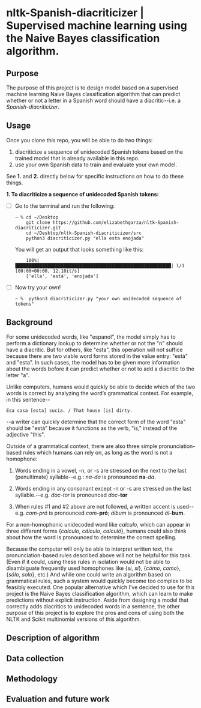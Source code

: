 # nltk-Spanish-diacriticizer | Supervised machine learning using the Naive Bayes classification algorithm.

## Purpose 

The purpose of this project is to design model based on a supervised machine learning Naive Bayes classification algorithm that can predict whether or not a letter in a Spanish word should have a diacritic--i.e. a *Spanish-diacriticizer*.  

## Usage

Once you clone this repo, you will be able to do two things:

  1.  diacriticize a sequence of unidecoded Spanish tokens based on the trained model that is already available in this repo.
  2.  use your own Spanish data to train and evaluate your own model.
  
See **1.** and **2.** directly below for specific instructions on how to do these things.
  
**1.  To diacriticize a sequence of unidecoded Spanish tokens:**

- [ ] Go to the terminal and run the following:
     
      ~ % cd ~/Desktop 
          git clone https://github.com/elizabethgarza/nltk-Spanish-diacriticizer.git
          cd ~/Desktop/nltk-Spanish-diacriticizer/src
          python3 diacriticizer.py "ella esta enojada"
     
   You will get an output that looks something like this: 
      
          100%|██████████████████████████████████████████████████████████| 1/1 [00:00<00:00, 12.10it/s]
          ['ella', 'está', 'enojada']
        
 - [ ] Now try your own! 
 
       ~ %  python3 diacriticizer.py "your own unidecoded sequence of tokens"   
     
## Background 

For some unidecoded words, like "espanol", the model simply has to perform a dictionary lookup to determine whether or not the "n" should have a diacritic. But for others, like "esta", this operation will not suffice because there are two viable word forms stored in the value entry: "está" and "esta". In such cases, the model has to be given more information about the words before it can predict whether or not to add a diacritic to the letter "a".  

Unlike computers, humans would quickly be able to decide which of the two words is correct by analyzing the word’s grammatical context.  For example, in this sentence--

`Esa casa [esta] sucia. / That house [is] dirty.`

--a writer can quickly determine that the correct form of the word "esta" should be "está" because it functions as the verb, "is," instead of the adjective "this". 

Outside of a grammatical context, there are also three simple pronunciation-based rules which humans can rely on, as long as the word is not a homophone: 

1. Words ending in a vowel, -n, or -s are stressed on the next to the last (penultimate) syllable--e.g.: 
   *na-da* is pronounced **na**-*da*.

2. Words ending in any consonant except -n or -s are stressed on the last syllable.--e.g. 
   *doc-tor* is pronounced *doc*–**tor**

3. When rules #1 and #2 above are not followed, a written accent is used--e.g.
   *com-pró* is pronounced *com*–**pró**; 
   *álbum* is pronounced *ál*–**bum**.

For a non-homophonic unidecoded word like *calculo*, which can appear in three different forms {*calculo*, *cálculo*, *calculó*}, humans could also think about how the word is pronounced to determine the correct spelling.

Because the computer will only be able to interpret written text, the pronunciation-based rules described above will not be helpful for this task.  (Even if it could, using these rules in isolation would not be able to disambiguate frequently used homophones like {*si*, *sí*}, {*cómo*, *como*}, {*sólo*, *solo*}, etc.)  And while one could write an algorithm based on grammatical rules, such a system would quickly become too complex to be feasibly executed. One popular alternative which I've decided to use for this project is the Naive Bayes classification algorithm, which can learn to make predictions without explicit instruction. Aside from designing a model that correctly adds diacritics to unidecoded words in a sentence, the other purpose of this project is to explore the pros and cons of using both the NLTK and Scikit multinomial versions of this algorithm.

## Description of algorithm 

## Data collection

## Methodology

## Evaluation and future work



